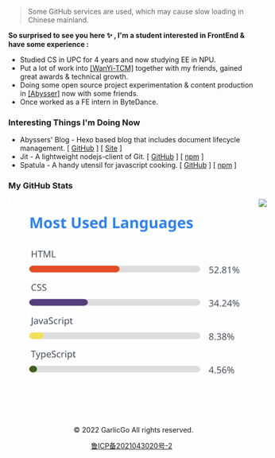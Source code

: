 <!-- # GarlicGo.com -->

> Some GitHub services are used, which may cause slow loading in Chinese mainland.

<p align="left"><b>So surprised to see you here ✨ , I'm a student interested in FrontEnd &amp; have some experience :</b></p>

- Studied CS in UPC for 4 years and now studying EE in NPU.
- Put a lot of work into  [[WanYi-TCM]](https://github.com/WanYi-TCM) together with my friends, gained great awards & technical growth.
- Doing some open source project experimentation & content production in [[Abysser]](https://github.com/Abyssers) now with some friends.
- Once worked as a FE intern in ByteDance.

<p align="center">
</p>

<h3>Interesting Things I'm Doing Now</h3>

- Abyssers' Blog - Hexo based blog that includes document lifecycle management. [ [GitHub](https://github.com/Abyssers/blog) ] [ [Site](https://abyssers.github.io/blog/) ]
- Jit - A lightweight nodejs-client of Git. [ [GitHub](https://github.com/Abyssers/jit) ] [ [npm](https://www.npmjs.com/package/@abysser/jit) ]
- Spatula - A handy utensil for javascript cooking. [ [GitHub](https://github.com/Abyssers/spatula) ] [ [npm](https://www.npmjs.com/package/@abysser/spatula) ]

<!-- <div style="display: flex; flex-direction: row; align-items: center">
    <img src="./images/octocat.png" height="20" width="20" />&nbsp;&nbsp;
    <h3>My GitHub Stats</h3>
</div>  -->
<h3>My GitHub Stats</h3>
<div style="display: flex; justify-content: space-around;">
<img src="./images/top-langs/top-langs-22-09-13.svg">
  <!-- <img src="https://github-readme-stats.vercel.app/api/top-langs/?username=garlicgo&hide_border=true"> -->
  <img height="280" src="https://pic2.zhimg.com/v2-28020003d4a493c78d8202ba6c35f179_b.webp">
</div>
<p>&nbsp;</p>

<!-- Footer -->
<div align="center">
    <p>© 2022 GarlicGo All rights reserved.</p>
    <div style="display: flex; justify-content: center; line-height:20px">
        <a href="https://beian.miit.gov.cn/" target="_blank">鲁ICP备2021043020号-2</a>&nbsp;&nbsp;
        <!-- <img src="./images/beian.png">
        <a href="http://www.beian.gov.cn/portal/registerSystemInfo?recordcode=37082802000383" target="_blank">鲁公网安备 37082802000383</a> -->
    </div>
</div>

